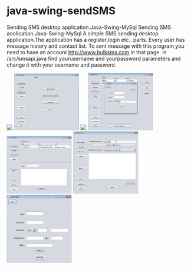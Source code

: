 # java-swing-sendSMS
Sending SMS desktop application.Java-Swing-MySql
Sending SMS aoolication.Java-Swing-MySql A simple SMS sending desktop application.The application has a register,login etc.. parts. Every user has message history and contact list. To sent message with this program,you need to have an account http://www.bulksms.com in that page. in /src/smsapi.java find yourusername and yourpassword parameters and change it with your username and password.

<img width="35%" src="https://github.com/canavdan/java-swing-sendSMS/blob/master/gorsel/girisekranı.png"/>
<img width="35%" src="https://github.com/canavdan/java-swing-sendSMS/blob/master/gorsel/ayarlar.png?raw=true"/>
<img width="35%" src="https://github.com/canavdan/java-swing-sendSMS/blob/master/gorsel/kayitdüzenle.png"/>
<img width="35%" src="https://github.com/canavdan/java-swing-sendSMS/blob/master/gorsel/kayitekle.png"/>
<img width="35%" src="https://github.com/canavdan/java-swing-sendSMS/blob/master/gorsel/mesajgeçmişi.png"/>
<img width="35%" src="https://github.com/canavdan/java-swing-sendSMS/blob/master/gorsel/smsgonderim.png"/>
<img width="35%" src="https://github.com/canavdan/java-swing-sendSMS/blob/master/gorsel/yenikayit.png"/>
